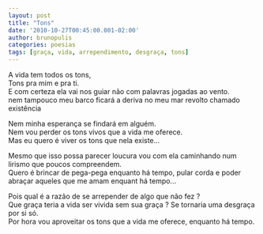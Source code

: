 ```yaml
---
layout: post
title: "Tons"
date: '2010-10-27T00:45:00.001-02:00'
author: brunopulis
categories: poesias
tags: [graça, vida, arrependimento, desgraça, tons]
---
```


A vida tem todos os tons,<br />
Tons pra mim e pra ti.<br />
E com certeza ela vai nos guiar não com palavras jogadas ao vento.<br />
nem tampouco meu barco ficará a deriva no meu mar revolto chamado existência<br />

Nem minha esperança se findará em alguém.<br />
Nem vou perder os tons vivos que a vida me oferece.<br />
Mas eu quero é viver os tons que nela  existe...<br />

Mesmo que isso possa parecer loucura vou com ela caminhando num lirismo que poucos compreendem.<br />
Quero é brincar de pega-pega enquanto há tempo, pular corda e poder abraçar aqueles que me amam enquant há tempo...<br />

Pois qual é a razão de se arrepender de algo que não fez ? <br />
Que graça teria a vida ser vivida sem sua graça ? Se tornaria uma desgraça por si só.<br />
Por hora vou aproveitar os tons que a vida me oferece, enquanto há tempo.